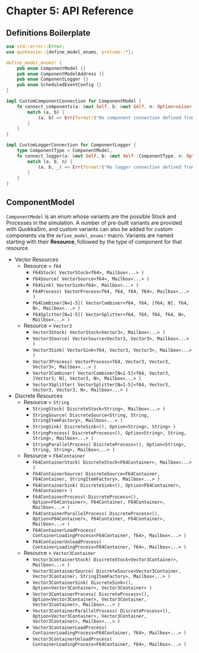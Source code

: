 # Chapter 5: API Reference

## Definitions Boilerplate

```rust
use std::error::Error;
use quokkasim::{define_model_enums, prelude::*};

define_model_enums! {
    pub enum ComponentModel {}
    pub enum ComponentModelAddress {}
    pub enum ComponentLogger {}
    pub enum ScheduledEventConfig {}
}

impl CustomComponentConnection for ComponentModel {
    fn connect_components(a: &mut Self, b: &mut Self, n: Option<usize>) -> Result<(), Box<dyn Error>> {
        match (a, b) {
            (a, b) => Err(format!("No component connection defined from {} to {} (n={:?})", a, b, n).into()),
        }
    }
}

impl CustomLoggerConnection for ComponentLogger { 
    type ComponentType = ComponentModel;
    fn connect_logger(a: &mut Self, b: &mut Self::ComponentType, n: Option<usize>) -> Result<(), Box<dyn Error>> {
        match (a, b, n) {
            (a, b, _) => Err(format!("No logger connection defined from {} to {} (n={:?})", a, b, n).into()),
        }
    }
}
```

## ComponentModel

``ComponentModel`` is an enum whose variants are the possible Stock and Processes in the simulation. A number of pre-built variants are provided with QuokkaSim, and custom variants can also be added for custom components via the ``define_model_enums!`` macro. Variants are named starting with their **Resource**, followed by the type of component for that resource.

- Vector Resources
    - Resource = `f64`
        - ``F64Stock( VectorStock<f64>, Mailbox<...> )``
        - ``F64Source( VectorSource<f64>, Mailbox<...> )``
        - ``F64Sink( VectorSink<f64>, Mailbox<...> )``
        - ``F64Process( VectorProcess<f64, f64, f64, f64>, Mailbox<...> )``
        - ``F64Combiner[N=1-5]( VectorCombiner<f64, f64, [f64; N], f64, N>, Mailbox<...> )``
        - ``F64Splitter[N=1-5]( VectorSplitter<f64, f64, f64, f64, N>, Mailbox<...> )``
    - Resource = `Vector3`
        - ``Vector3Stock( VectorStock<Vector3>, Mailbox<...> )``
        - ``Vector3Source( VectorSource<Vector3, Vector3>, Mailbox<...> )``
        - ``Vector3Sink( VectorSink<f64, Vector3, Vector3>, Mailbox<...> )``
        - ``Vector3Process( VectorProcess<f64, Vector3, Vector3, Vector3>, Mailbox<...> )``
        - ``Vector3Combiner( VectorCombiner[N=1-5]<f64, Vector3, [Vector3; N], Vector3, N>, Mailbox<...> )``
        - ``Vector3Splitter( VectorSplitter[N=1-5]<f64, Vector3, Vector3, Vector3, N>, Mailbox<...> )``
- Discrete Resources
    - Resource = `String`
        - ``StringStock( DiscreteStock<String>, Mailbox<...> )``
        - ``StringSource( DiscreteSource<String, String, StringItemFactory>, Mailbox<...> )``
        - ``StringSink( DiscreteSink<(), Option<String>, String> )``
        - ``StringProcess( DiscreteProcess<(), Option<String>, String, String>, Mailbox<...> )``
        - ``StringParallelProcess( DiscreteProcess<(), Option<String>, String, String>, Mailbox<...> )``
    - Resource = `F64Container`
        - ``F64ContainerStock( DiscreteStock<F64Container>, Mailbox<...> )``
        - ``F64ContainerSource( DiscreteSource<F64Container, F64Container, StringItemFactory>, Mailbox<...> )``
        - ``F64ContainerSink( DiscreteSink<(), Option<F64Container>, F64Container> )``
        - ``F64ContainerProcess( DiscreteProcess<(), Option<F64Container>, F64Container, F64Container>, Mailbox<...> )``
        - ``F64ContainerParallelProcess( DiscreteProcess<(), Option<F64Container>, F64Container, F64Container>, Mailbox<...> )``
        - ``F64ContainerLoadProcess( ContainerLoadingProcess<F64Container, f64>, Mailbox<...> )``
        - ``F64ContainerUnloadProcess( ContainerLoadingProcess<F64Container, f64>, Mailbox<...> )``
    - Resource = `Vector3Container`
        - ``Vector3ContainerStock( DiscreteStock<Vector3Container>, Mailbox<...> )``
        - ``Vector3ContainerSource( DiscreteSource<Vector3Container, Vector3Container, StringItemFactory>, Mailbox<...> )``
        - ``Vector3ContainerSink( DiscreteSink<(), Option<Vector3Container>, Vector3Container> )``
        - ``Vector3ContainerProcess( DiscreteProcess<(), Option<Vector3Container>, Vector3Container, Vector3Container>, Mailbox<...> )``
        - ``Vector3ContainerParallelProcess( DiscreteProcess<(), Option<Vector3Container>, Vector3Container, Vector3Container>, Mailbox<...> )``
        - ``Vector3ContainerLoadProcess( ContainerLoadingProcess<F64Container, f64>, Mailbox<...> )``
        - ``Vector3ContainerUnloadProcess( ContainerLoadingProcess<F64Container, f64>, Mailbox<...> )``